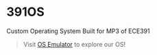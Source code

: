 # 391OS
Custom Operating System Built for MP3 of ECE391
> Visit <a href ="os-prokop.info" target = "blank">OS Emulator</a> to explore our OS!
